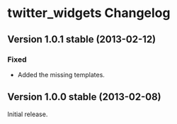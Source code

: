 twitter_widgets Changelog
=========================

Version 1.0.1 stable (2013-02-12)
---------------------------------

### Fixed
- Added the missing templates.


Version 1.0.0 stable (2013-02-08)
---------------------------------

Initial release.